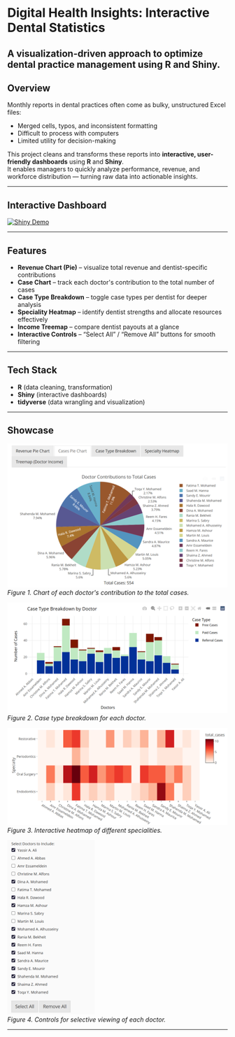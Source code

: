 # Digital Health Insights: Interactive Dental Statistics  

**A visualization-driven approach to optimize dental practice management using R and Shiny.**  
---


## Overview  

Monthly reports in dental practices often come as bulky, unstructured Excel files:  
- Merged cells, typos, and inconsistent formatting  
- Difficult to process with computers  
- Limited utility for decision-making  

This project cleans and transforms these reports into **interactive, user-friendly dashboards** using **R** and **Shiny**.  
It enables managers to quickly analyze performance, revenue, and workforce distribution — turning raw data into actionable insights.  

---
## Interactive Dashboard


[![Shiny Demo](https://img.shields.io/badge/Live_Demo-Shiny-1f77b4?style=for-the-badge&logo=r)](https://patrickmichael.shinyapps.io/Patrick-Michael-University/)


---

## Features  

- **Revenue Chart (Pie)** – visualize total revenue and dentist-specific contributions  
- **Case Chart** – track each doctor's contribution to the total number of cases 
- **Case Type Breakdown** – toggle case types per dentist for deeper analysis  
- **Speciality Heatmap** – identify dentist strengths and allocate resources effectively  
- **Income Treemap** – compare dentist payouts at a glance  
- **Interactive Controls** – “Select All” / “Remove All” buttons for smooth filtering  

---

## Tech Stack  

- **R** (data cleaning, transformation)  
- **Shiny** (interactive dashboards)  
- **tidyverse** (data wrangling and visualization)  

---


## Showcase

<p align="left">
  <img src="./Showcase/case-chart.png" width="550" alt="Revenue dashboard"/><br>
  <em>Figure 1. Chart of each doctor's contribution to the total cases.</em>
</p>

<p align="left">
  <img src="./Showcase/case-type.png" width="550" alt="Revenue dashboard"/><br>
  <em>Figure 2. Case type breakdown for each doctor.</em>
</p>


<p align="left">
  <img src="./Showcase/heatmap.png" width="550" alt="Revenue dashboard"/><br>
  <em>Figure 3. Interactive heatmap of different specialities.</em>
</p>


<p align="left">
  <img src="./Showcase/controls.png" width="200" alt="Revenue dashboard"/><br>
  <em>Figure 4. Controls for selective viewing of each doctor.</em>
</p>

---




